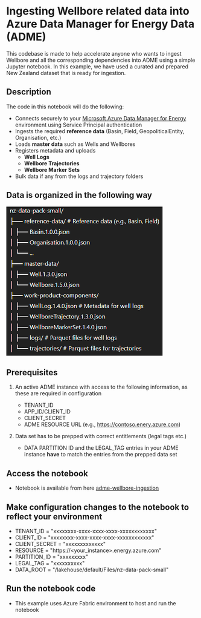 # Ingesting Wellbore related data into Azure Data Manager for Energy Data (ADME)

This codebase is made to help accelerate anyone who wants to ingest Wellbore and all the corresponding dependencies into ADME using a simple Jupyter notebook. In this example, we have used a curated and prepared New Zealand dataset that is ready for ingestion.

## Description

The code in this notebook will do the following:

- Connects securely to your [Microsoft Azure Data Manager for Energy](https://learn.microsoft.com/en-us/azure/energy-data-services/) environment using Service Principal authentication
- Ingests the required **reference data** (Basin, Field, GeopoliticalEntity, Organisation, etc.)
- Loads **master data** such as Wells and Wellbores
- Registers metadata and uploads
  - **Well Logs**
  - **Wellbore Trajectories**
  - **Wellbore Marker Sets**
- Bulk data if any from the logs and trajectory folders

## Data is organized in the following way

![NZ Data Pack Folder Structure](images/nz-folder-structure.png)

## Prerequisites

  1. An active ADME instance with access to the following information, as these are required in configuration

     - TENANT_ID
     - APP_ID/CLIENT_ID
     - CLIENT_SECRET
     - ADME RESOURCE URL (e.g., <https://contoso.enery.azure.com>)

  2. Data set has to be prepped with correct entitlements (legal tags etc.)

     - DATA PARTITION ID and the LEGAL_TAG entries in your ADME instance **have** to match the entries from the prepped data set

## Access the notebook

- Notebook is available from here [adme-wellbore-ingestion](https://github.com/mkbinc007/admewellboredataingestion/main/src/adme-wellbore-ingestion-v2.ipynb)

## Make configuration changes to the notebook to reflect your environment

- TENANT_ID = "xxxxxxxx-xxxx-xxxx-xxxx-xxxxxxxxxxxx"
- CLIENT_ID = "xxxxxxxx-xxxx-xxxx-xxxx-xxxxxxxxxxxx"
- CLIENT_SECRET = "xxxxxxxxxxxxx"
- RESOURCE = "https://<your_instance>.energy.azure.com"
- PARTITION_ID = "xxxxxxxxx"
- LEGAL_TAG = "xxxxxxxxxx"
- DATA_ROOT = "/lakehouse/default/Files/nz-data-pack-small"

## Run the notebook code

- This example uses Azure Fabric environment to host and run the notebook
  